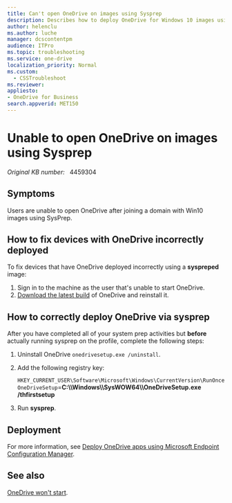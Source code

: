 ```yaml
---
title: Can't open OneDrive on images using Sysprep
description: Describes how to deploy OneDrive for Windows 10 images using SysPrep.
author: helenclu
ms.author: luche
manager: dcscontentpm
audience: ITPro
ms.topic: troubleshooting
ms.service: one-drive
localization_priority: Normal
ms.custom: 
  - CSSTroubleshoot
ms.reviewer: 
appliesto:
- OneDrive for Business
search.appverid: MET150 
---
```

# Unable to open OneDrive on images using Sysprep

_Original KB number:_ &nbsp; 4459304

## Symptoms

Users are unable to open OneDrive after joining a domain with Win10 images using SysPrep.

## How to fix devices with OneDrive incorrectly deployed

To fix devices that have OneDrive deployed incorrectly using a **syspreped** image:

1. Sign in to the machine as the user that's unable to start OneDrive.
2. [Download the latest build](https://go.microsoft.com/fwlink/p/?linkid=844652) of OneDrive and reinstall it.

## How to correctly deploy OneDrive via sysprep

After you have completed all of your system prep activities but **before** actually running sysprep on the profile, complete the following steps:

1. Uninstall OneDrive `onedrivesetup.exe /uninstall`.
2. Add the following registry key:

    `HKEY_CURRENT_USER\Software\Microsoft\Windows\CurrentVersion\RunOnce`  
    `OneDriveSetup`=**C:\\\Windows\\\SysWOW64\\\OneDriveSetup.exe /thfirstsetup**

3. Run **sysprep**.

## Deployment

For more information, see [Deploy OneDrive apps using Microsoft Endpoint Configuration Manager](/onedrive/deploy-on-windows).

## See also

[OneDrive won't start](https://support.microsoft.com/office/onedrive-won-t-start-0c158fa6-0cd8-4373-98c8-9179e24f10f2).
